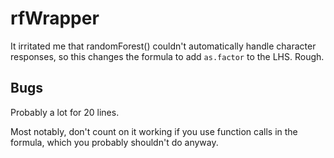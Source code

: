 # rfWrapper

It irritated me that randomForest() couldn't automatically handle character responses, so this changes the formula to add `as.factor` to the LHS. Rough.

## Bugs

Probably a lot for 20 lines. 

Most notably, don't count on it working if you use function calls in the formula, which you probably shouldn't do anyway.
